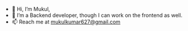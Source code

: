 - 👋 Hi, I’m Mukul,
- 👀 I’m a Backend developer, though I can work on the frontend as well.
- 📫 Reach me at mukulkumar627@gmail.com

<!---
Mukul2000/Mukul2000 is a ✨ special ✨ repository because its `README.md` (this file) appears on your GitHub profile.
You can click the Preview link to take a look at your changes.
--->
